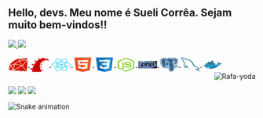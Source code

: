 ## Hello, devs. Meu nome é Sueli Corrêa. Sejam muito bem-vindos!!
 <div>
  <a href="https://github.com/rafaballerini">
  <img height="180em" src="https://github-readme-stats.vercel.app/api?username=lougansjs&show_icons=true&theme=tokyonight&include_all_commits=true&count_private=true"/>
  <img height="180em" src="https://github-readme-stats.vercel.app/api/top-langs/?username=lougansjs&layout=compact&langs_count=10&theme=tokyonight"/>
</div>
<div style="display: inline_block"><br>
  <img align="center" alt="Lougans-ruby" height="30" width="40" src="https://raw.githubusercontent.com/devicons/devicon/master/icons/ruby/ruby-plain.svg">
  <img align="center" alt="Lougans-rails" height="30" width="40" src="https://raw.githubusercontent.com/devicons/devicon/master/icons/rails/rails-plain.svg">
  <img align="center" alt="Lougans-react" height="30" width="40" src="https://raw.githubusercontent.com/devicons/devicon/master/icons/react/react-original.svg">
  <img align="center" alt="Lougans-html" height="30" width="40" src="https://raw.githubusercontent.com/devicons/devicon/master/icons/html5/html5-original.svg">
  <img align="center" alt="Lougans-css" height="30" width="40" src="https://raw.githubusercontent.com/devicons/devicon/master/icons/css3/css3-original.svg">
  <img align="center" alt="Lougans-nodejs" height="30" width="40" src="https://raw.githubusercontent.com/devicons/devicon/master/icons/nodejs/nodejs-plain.svg">
  <img align="center" alt="Lougans-php" height="30" width="40" src="https://raw.githubusercontent.com/devicons/devicon/master/icons/php/php-original.svg">
  <img align="center" alt="Lougans-postgresql" height="30" width="40" src="https://raw.githubusercontent.com/devicons/devicon/master/icons/postgresql/postgresql-plain.svg">
  <img align="center" alt="Lougans-mysql" height="30" width="40" src="https://raw.githubusercontent.com/devicons/devicon/master/icons/mysql/mysql-original.svg">
  <img align="center" alt="Lougans-docker" height="30" width="40" src="https://raw.githubusercontent.com/devicons/devicon/master/icons/docker/docker-original.svg">
  <img align="right" alt="Rafa-yoda" src="https://media1.tenor.com/images/3b7500b2a9a85ff89fb50198e077ee86/tenor.gif">
</div>
  
  ##
 
<div>
  <a href="https://www.linkedin.com/in/sueli-corr%C3%AAa-de-oliveira-b5806225/" target="_blank"><img src="https://img.shields.io/badge/-LinkedIn-%230077B5?style=for-the-badge&logo=linkedin&logoColor=white" target="_blank"></a> 
  <a href="https://instagram.com/lougans.js" target="_blank"><img src="https://img.shields.io/badge/-Instagram-%23E4405F?style=for-the-badge&logo=instagram&logoColor=white" target="_blank"></a>
  <a href = "mailto:oliver.sueli@gmail.com"><img src="https://img.shields.io/badge/-Gmail-%23333?style=for-the-badge&logo=gmail&logoColor=white" target="_blank"></a>
 
  ![Snake animation](https://github.com/lougansjs/lougansjs/blob/output/github-contribution-grid-snake.svg)
 
</div>
 